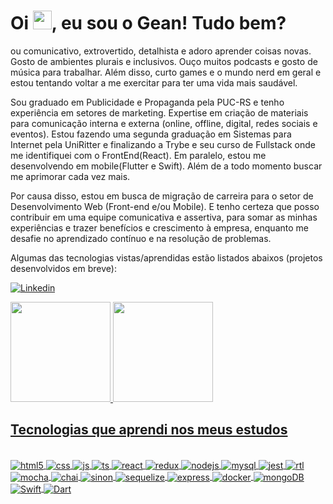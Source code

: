 <h1 align="left">Oi <img src="https://raw.githubusercontent.com/kaueMarques/kaueMarques/master/hi.gif" height="30px">, eu sou o Gean! Tudo bem?</h1>
<!-- <p align="left"> <img src="https://komarev.com/ghpvc/?username=antunesgean&color=yellow" alt="Profile views" /> </p> -->

ou comunicativo, extrovertido, detalhista e adoro aprender coisas novas. Gosto de ambientes plurais e inclusivos. Ouço muitos podcasts e gosto de música para trabalhar. Além disso, curto games e o mundo nerd em geral e estou tentando voltar a me exercitar para ter uma vida mais saudável.

Sou graduado em Publicidade e Propaganda pela PUC-RS e tenho experiência em setores de marketing. Expertise em criação de materiais para comunicação interna e externa (online, offline, digital, redes sociais e eventos). Estou fazendo uma segunda graduação em Sistemas para Internet pela UniRitter e finalizando a Trybe e seu curso de Fullstack onde me identifiquei com o FrontEnd(React). Em paralelo, estou me desenvolvendo em mobile(Flutter e Swift). Além de a todo momento buscar me aprimorar cada vez mais.

Por causa disso, estou em busca de migração de carreira para o setor de Desenvolvimento Web (Front-end e/ou Mobile). E tenho certeza que posso contribuir em uma equipe comunicativa e assertiva, para somar as minhas experiências e trazer benefícios e crescimento à empresa, enquanto me desafie no aprendizado contínuo e na resolução de problemas.

Algumas das tecnologias vistas/aprendidas estão listados abaixos (projetos desenvolvidos em breve): 

   [![Linkedin](https://img.shields.io/badge/LinkedIn-0077B5?style=for-the-badge&logo=linkedin&logoColor=white)](https://www.linkedin.com/ingean-antunes-02b521192/)
   
   <a href="https://github.com/antunesgean">
    <img height="160em" src="https://github-readme-stats.vercel.app/api?username=antunesgean&show_icons=true&count_private=true&theme=dark"/>
    <img height="160em" src="https://github-readme-stats.vercel.app/api/top-langs/?username=antunesgean&layout=compact&langs_count=16&theme=dark"/>
</div>
 
## Tecnologias que aprendi nos meus estudos

<div style="display: inline_block"><br/>
<div style="display: inline_block">
  <img align="center" alt="html5" src="https://img.shields.io/badge/HTML5-E34F26?style=for-the-badge&logo=html5&logoColor=white" />
  <img align="center" alt="css" src="https://img.shields.io/badge/CSS3-1572B6?style=for-the-badge&logo=css3&logoColor=white" />
  <img align="center" alt="js" src="https://img.shields.io/badge/JavaScript-F7DF1E?style=for-the-badge&logo=javascript&logoColor=black" />
  <img align="center" alt="ts" src="https://img.shields.io/badge/TypeScript-007ACC?style=for-the-badge&logo=typescript&logoColor=white" />
  <img align="center" alt="react" src="https://img.shields.io/badge/React-20232A?style=for-the-badge&logo=react&logoColor=61DAFB" />
  <img align="center" alt="redux" src="https://img.shields.io/badge/Redux-593D88?style=for-the-badge&logo=redux&logoColor=white" />
  <img align="center" alt="nodejs" src="https://img.shields.io/badge/Node.js-43853D?style=for-the-badge&logo=node.js&logoColor=white" />
  <img align="center" alt="mysql" src="https://img.shields.io/badge/MySQL-00000F?style=for-the-badge&logo=mysql&logoColor=white" />
  <img align="center" alt="jest" src="https://img.shields.io/badge/Jest-323330?style=for-the-badge&logo=Jest&logoColor=red" />
  <img align="center" alt="rtl" src="https://img.shields.io/badge/testing%20library-323330?style=for-the-badge&logo=testing-library&logoColor=red" />
  <img align="center" alt="mocha" src="https://img.shields.io/badge/mocha.js-323330?style=for-the-badge&logo=mocha&logoColor=Brown" />
  <img align="center" alt="chai" src="https://img.shields.io/badge/chai.js-323330?style=for-the-badge&logo=chai&logoColor=red" />
  <img align="center" alt="sinon" src="https://img.shields.io/badge/sinon.js-323330?style=for-the-badge&logo=sinon" />
  <img align="center" alt="sequelize" src="https://img.shields.io/badge/Sequelize-52B0E7?style=for-the-badge&logo=Sequelize&logoColor=white" />
  <img align="center" alt="express" src="https://img.shields.io/badge/Express-404D59?style=for-the-badge&logo=express&logoColor=white" />
  <img align="center" alt="docker" src="https://img.shields.io/badge/docker-%230db7ed.svg?style=for-the-badge&logo=docker&logoColor=white" />
  <img align="center" alt="mongoDB" src="https://img.shields.io/badge/MongoDB-085741?style=for-the-badge&logo=mongoDB&logoColor=white" />
  <img align="center" alt="Swift" src="https://img.shields.io/badge/Swift-E14839?style=for-the-badge&logo=swift&logoColor=white" />
  <img align="center" alt="Dart" src="https://img.shields.io/badge/Dart-279FE5?style=for-the-badge&logo=dart&logoColor=white" />
  
  
  

</div><br/>
